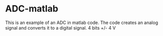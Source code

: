 # ADC-matlab
This is an example of an ADC in matlab code.
The code creates an analog signal and converts it to a digital signal.
  4 bits
  +/- 4 V

